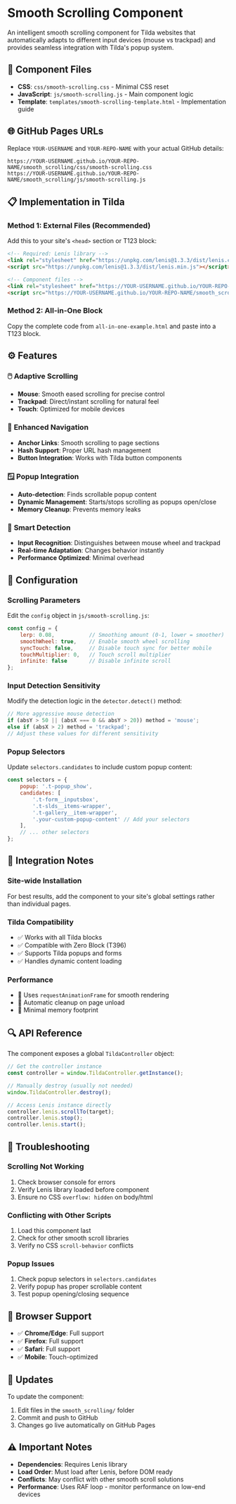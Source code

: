 # Smooth Scrolling Component

An intelligent smooth scrolling component for Tilda websites that automatically adapts to different input devices (mouse vs trackpad) and provides seamless integration with Tilda's popup system.

## 📁 Component Files

- **CSS**: `css/smooth-scrolling.css` - Minimal CSS reset
- **JavaScript**: `js/smooth-scrolling.js` - Main component logic
- **Template**: `templates/smooth-scrolling-template.html` - Implementation guide

## 🌐 GitHub Pages URLs

Replace `YOUR-USERNAME` and `YOUR-REPO-NAME` with your actual GitHub details:

```
https://YOUR-USERNAME.github.io/YOUR-REPO-NAME/smooth_scrolling/css/smooth-scrolling.css
https://YOUR-USERNAME.github.io/YOUR-REPO-NAME/smooth_scrolling/js/smooth-scrolling.js
```

## 📋 Implementation in Tilda

### Method 1: External Files (Recommended)

Add this to your site's `<head>` section or T123 block:

```html
<!-- Required: Lenis library -->
<link rel="stylesheet" href="https://unpkg.com/lenis@1.3.3/dist/lenis.css">
<script src="https://unpkg.com/lenis@1.3.3/dist/lenis.min.js"></script>

<!-- Component files -->
<link rel="stylesheet" href="https://YOUR-USERNAME.github.io/YOUR-REPO-NAME/smooth_scrolling/css/smooth-scrolling.css">
<script src="https://YOUR-USERNAME.github.io/YOUR-REPO-NAME/smooth_scrolling/js/smooth-scrolling.js"></script>
```

### Method 2: All-in-One Block

Copy the complete code from `all-in-one-example.html` and paste into a T123 block.

## ⚙️ Features

### 🖱️ **Adaptive Scrolling**
- **Mouse**: Smooth eased scrolling for precise control
- **Trackpad**: Direct/instant scrolling for natural feel
- **Touch**: Optimized for mobile devices

### 🔗 **Enhanced Navigation**
- **Anchor Links**: Smooth scrolling to page sections
- **Hash Support**: Proper URL hash management
- **Button Integration**: Works with Tilda button components

### 🪟 **Popup Integration**
- **Auto-detection**: Finds scrollable popup content
- **Dynamic Management**: Starts/stops scrolling as popups open/close
- **Memory Cleanup**: Prevents memory leaks

### 🧠 **Smart Detection**
- **Input Recognition**: Distinguishes between mouse wheel and trackpad
- **Real-time Adaptation**: Changes behavior instantly
- **Performance Optimized**: Minimal overhead

## 🔧 Configuration

### Scrolling Parameters

Edit the `config` object in `js/smooth-scrolling.js`:

```javascript
const config = {
    lerp: 0.08,           // Smoothing amount (0-1, lower = smoother)
    smoothWheel: true,    // Enable smooth wheel scrolling
    syncTouch: false,     // Disable touch sync for better mobile
    touchMultiplier: 0,   // Touch scroll multiplier
    infinite: false       // Disable infinite scroll
};
```

### Input Detection Sensitivity

Modify the detection logic in the `detector.detect()` method:

```javascript
// More aggressive mouse detection
if (absY > 50 || (absX === 0 && absY > 20)) method = 'mouse';
else if (absX > 2) method = 'trackpad';
// Adjust these values for different sensitivity
```

### Popup Selectors

Update `selectors.candidates` to include custom popup content:

```javascript
const selectors = {
    popup: '.t-popup_show',
    candidates: [
        '.t-form__inputsbox',
        '.t-slds__items-wrapper', 
        '.t-gallery__item-wrapper',
        '.your-custom-popup-content' // Add your selectors
    ],
    // ... other selectors
};
```

## 🎯 Integration Notes

### **Site-wide Installation**
For best results, add the component to your site's global settings rather than individual pages.

### **Tilda Compatibility**
- ✅ Works with all Tilda blocks
- ✅ Compatible with Zero Block (T396)
- ✅ Supports Tilda popups and forms
- ✅ Handles dynamic content loading

### **Performance**
- 🚀 Uses `requestAnimationFrame` for smooth rendering
- 🧹 Automatic cleanup on page unload
- 💾 Minimal memory footprint

## 🔍 API Reference

The component exposes a global `TildaController` object:

```javascript
// Get the controller instance
const controller = window.TildaController.getInstance();

// Manually destroy (usually not needed)
window.TildaController.destroy();

// Access Lenis instance directly
controller.lenis.scrollTo(target);
controller.lenis.stop();
controller.lenis.start();
```

## 🐛 Troubleshooting

### **Scrolling Not Working**
1. Check browser console for errors
2. Verify Lenis library loaded before component
3. Ensure no CSS `overflow: hidden` on body/html

### **Conflicting with Other Scripts**
1. Load this component last
2. Check for other smooth scroll libraries
3. Verify no CSS `scroll-behavior` conflicts

### **Popup Issues**
1. Check popup selectors in `selectors.candidates`
2. Verify popup has proper scrollable content
3. Test popup opening/closing sequence

## 📝 Browser Support

- ✅ **Chrome/Edge**: Full support
- ✅ **Firefox**: Full support  
- ✅ **Safari**: Full support
- ✅ **Mobile**: Touch-optimized

## 🔄 Updates

To update the component:
1. Edit files in the `smooth_scrolling/` folder
2. Commit and push to GitHub
3. Changes go live automatically on GitHub Pages

## ⚠️ Important Notes

- **Dependencies**: Requires Lenis library
- **Load Order**: Must load after Lenis, before DOM ready
- **Conflicts**: May conflict with other smooth scroll solutions
- **Performance**: Uses RAF loop - monitor performance on low-end devices 